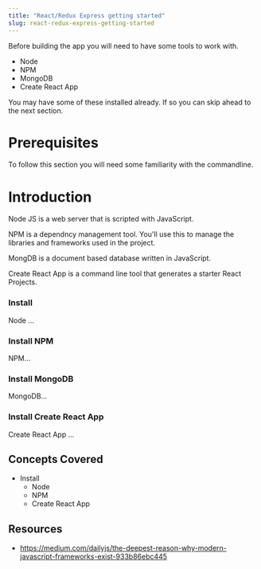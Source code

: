 ```yaml
---
title: "React/Redux Express getting started"
slug: react-redux-express-getting-started
---
```


Before building the app you will need to have some tools to work with. 

- Node
- NPM
- MongoDB
- Create React App

You may have some of these installed already. If so you can skip ahead to 
the next section.

# Prerequisites 

To follow this section you will need some familiarity with the commandline. 

# Introduction 

Node JS is a web server that is scripted with JavaScript. 

NPM is a dependncy management tool. You'll use this to manage the libraries 
and frameworks used in the project. 

MongDB is a document based database written in JavaScript. 

Create React App is a command line tool that generates a starter React 
Projects. 

### Install 

Node ...

### Install NPM

NPM...

### Install MongoDB

MongoDB...

### Install Create React App

Create React App ...

## Concepts Covered

- Install 
  - Node
  - NPM
  - Create React App
  
## Resources
  
- https://medium.com/dailyjs/the-deepest-reason-why-modern-javascript-frameworks-exist-933b86ebc445

